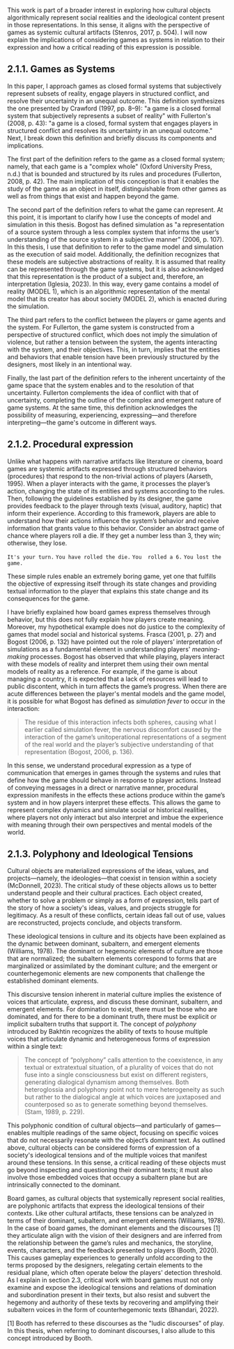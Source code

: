 This work is part of a broader interest in exploring how cultural objects algorithmically represent social realities and the ideological content present in those representations. In this sense, it aligns with the perspective of games as systemic cultural artifacts (Stenros, 2017, p. 504). I will now explain the implications of considering games as systems in relation to their expression and how a critical reading of this expression is possible.
## 2.1.1. Games as Systems
In this paper, I approach games as closed formal systems that subjectively represent subsets of reality, engage players in structured conflict, and resolve their uncertainty in an unequal outcome. This definition synthesizes the one presented by Crawford (1997, pp. 8–9): "a game is a closed formal system that subjectively represents a subset of reality" with Fullerton's (2008, p. 43): "a game is a closed, formal system that engages players in structured conflict and resolves its uncertainty in an unequal outcome." Next, I break down this definition and briefly discuss its components and implications.

The first part of the definition refers to the game as a closed formal system; namely, that each game is a "complex whole" (Oxford University Press, n.d.) that is bounded and structured by its rules and procedures (Fullerton, 2008, p. 42). The main implication of this conception is that it enables the study of the game as an object in itself, distinguishable from other games as well as from things that exist and happen beyond the game.

The second part of the definition refers to what the game can represent. At this point, it is important to clarify how I use the concepts of model and simulation in this thesis. Bogost has defined simulation as "a representation of a source system through a less complex system that informs the user’s understanding of the source system in a subjective manner" (2006, p. 107). In this thesis, I use that definition to refer to the game model and simulation as the execution of said model. Additionally, the definition recognizes that these models are subjective abstractions of reality. It is assumed that reality can be represented through the game systems, but it is also acknowledged that this representation is the product of a subject and, therefore, an interpretation (Iglesia, 2023). In this way, every game contains a model of reality (MODEL 1), which is an algorithmic representation of the mental model that its creator has about society (MODEL 2), which is enacted during the simulation.

The third part refers to the conflict between the players or game agents and the system. For Fullerton, the game system is constructed from a perspective of structured conflict, which does not imply the simulation of violence, but rather a tension between the system, the agents interacting with the system, and their objectives. This, in turn, implies that the entities and behaviors that enable tension have been previously structured by the designers, most likely in an intentional way.

Finally, the last part of the definition refers to the inherent uncertainty of the game space that the system enables and to the resolution of that uncertainty. Fullerton complements the idea of conflict with that of uncertainty, completing the outline of the complex and emergent nature of game systems. At the same time, this definition acknowledges the possibility of measuring, experiencing, expressing—and therefore interpreting—the game's outcome in different ways.
## 2.1.2. Procedural expression
Unlike what happens with narrative artifacts like literature or cinema, board games are systemic artifacts expressed through structured behaviors (procedures) that respond to the non-trivial actions of players (Aarseth, 1995). When a player interacts with the game, it processes the player’s action, changing the state of its entities and systems according to the rules. Then, following the guidelines established by its designer, the game provides feedback to the player through texts (visual, auditory, haptic) that inform their experience. According to this framework, players are able to understand how their actions influence the system’s behavior and receive information that grants value to this behavior. Consider an abstract game of chance where players roll a die. If they get a number less than 3, they win; otherwise, they lose.

``It's your turn.``
``You have rolled the die.``
``You  rolled a 6.``
``You lost the game.``

These simple rules enable an extremely boring game, yet one that fulfills the objective of expressing itself through its state changes and providing textual information to the player that explains this state change and its consequences for the game.

I have briefly explained how board games express themselves through behavior, but this does not fully explain how players create meaning. Moreover, my hypothetical example does not do justice to the complexity of games that model social and historical systems. Frasca (2001, p. 27) and Bogost (2006, p. 132) have pointed out the role of players’ interpretation of simulations as a fundamental element in understanding players' _meaning-making_ processes. Bogost has observed that while playing, players interact with these models of reality and interpret them using their own mental models of reality as a reference. For example, if the game is about managing a country, it is expected that a lack of resources will lead to public discontent, which in turn affects the game’s progress. When there are acute differences between the player's mental models and the game model, it is possible for what Bogost has defined as _simulation fever_ to occur in the interaction:

>The residue of this interaction infects both spheres, causing what I earlier called simulation fever, the nervous discomfort caused by the interaction of the game’s unitoperational representations of a segment of the real world and the player’s subjective understanding of that representation (Bogost, 2006, p. 136).

In this sense, we understand procedural expression as a type of communication that emerges in games through the systems and rules that define how the game should behave in response to player actions. Instead of conveying messages in a direct or narrative manner, procedural expression manifests in the effects these actions produce within the game’s system and in how players interpret these effects. This allows the game to represent complex dynamics and simulate social or historical realities, where players not only interact but also interpret and imbue the experience with meaning through their own perspectives and mental models of the world.
## 2.1.3. Polyphony and Ideological Tensions
Cultural objects are materialized expressions of the ideas, values, and projects—namely, the ideologies—that coexist in tension within a society (McDonnell, 2023). The critical study of these objects allows us to better understand people and their cultural practices. Each object created, whether to solve a problem or simply as a form of expression, tells part of the story of how a society's ideas, values, and projects struggle for legitimacy. As a result of these conflicts, certain ideas fall out of use, values are reconstructed, projects conclude, and objects transform.

These ideological tensions in culture and its objects have been explained as the dynamic between dominant, subaltern, and emergent elements (Williams, 1978). The dominant or hegemonic elements of culture are those that are normalized; the subaltern elements correspond to forms that are marginalized or assimilated by the dominant culture; and the emergent or counterhegemonic elements are new components that challenge the established dominant elements.

This discursive tension inherent in material culture implies the existence of voices that articulate, express, and discuss these dominant, subaltern, and emergent elements. For domination to exist, there must be those who are dominated, and for there to be a dominant truth, there must be explicit or implicit subaltern truths that support it. The concept of _polyphony_ introduced by Bakhtin recognizes the ability of texts to house multiple voices that articulate dynamic and heterogeneous forms of expression within a single text:

>The concept of “polyphony” calls attention to the coexistence, in any textual or extratextual situation, of a plurality of voices that do not fuse into a single consciousness but exist on different registers, generating dialogical dynamism among themselves. Both heteroglossia and polyphony point not to mere heterogeneity as such but rather to the dialogical angle at which voices are juxtaposed and counterposed so as to generate something beyond themselves. (Stam, 1989, p. 229).

This polyphonic condition of cultural objects—and particularly of games—enables multiple readings of the same object, focusing on specific voices that do not necessarily resonate with the object’s dominant text. As outlined above, cultural objects can be considered forms of expression of a society's ideological tensions and of the multiple voices that manifest around these tensions. In this sense, a critical reading of these objects must go beyond inspecting and questioning their dominant texts; it must also involve those embedded voices that occupy a subaltern plane but are intrinsically connected to the dominant. 

Board games, as cultural objects that systemically represent social realities, are polyphonic artifacts that express the ideological tensions of their contexts. Like other cultural artifacts, these tensions can be analyzed in terms of their dominant, subaltern, and emergent elements (Williams, 1978). In the case of board games, the dominant elements and the discourses [1] they articulate align with the vision of their designers and are inferred from the relationship between the game’s rules and mechanics, the storyline, events, characters, and the feedback presented to players (Booth, 2020). This causes gameplay experiences to generally unfold according to the terms proposed by the designers, relegating certain elements to the residual plane, which often operate below the players' detection threshold. As I explain in section 2.3, critical work with board games must not only examine and expose the ideological tensions and relations of domination and subordination present in their texts, but also resist and subvert the hegemony and authority of these texts by recovering and amplifying their subaltern voices in the form of counterhegemonic texts (Bhandari, 2022).

[1] Booth has referred to these discourses as the "ludic discourses" of play. In this thesis, when referring to dominant discourses, I also allude to this concept introduced by Booth.